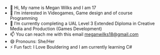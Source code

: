 - 👋 Hi, My name is Megan Wilks and I am 17
- 👀 I’m interested in Videogames, Game design and of course Programming 
- 🌱 I’m currently completing a UAL Level 3 Extended Diploma in Creative Media and Production (Games Development)
- 📫 You can reach me with this email meganwilks18@gmail.com
- 😄 Pronouns: She/Her
- ⚡ Fun fact: I Love Bouldering and I am currently learning C#

<!---
MeganWilks/MeganWilks is a ✨ special ✨ repository because its `README.md` (this file) appears on your GitHub profile.
You can click the Preview link to take a look at your changes.
--->

